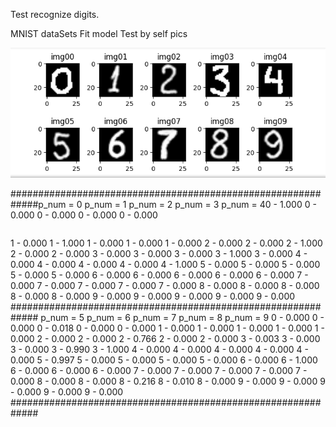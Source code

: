 Test recognize digits.

MNIST dataSets
Fit model
Test by self pics


![Alt text](./Test_imgs/digits_test.png?raw=true "Title")


<table>
<tr>#############################################################</tr>
<tr>p_num = 0    p_num = 1    p_num = 2    p_num = 3    p_num = 4</tr>       
<tr>0 - 1.000    0 - 0.000    0 - 0.000    0 - 0.000    0 - 0.000</tr>  
</table>  
1 - 0.000    1 - 1.000    1 - 0.000    1 - 0.000    1 - 0.000    
2 - 0.000    2 - 0.000    2 - 1.000    2 - 0.000    2 - 0.000    
3 - 0.000    3 - 0.000    3 - 0.000    3 - 1.000    3 - 0.000    
4 - 0.000    4 - 0.000    4 - 0.000    4 - 0.000    4 - 1.000    
5 - 0.000    5 - 0.000    5 - 0.000    5 - 0.000    5 - 0.000    
6 - 0.000    6 - 0.000    6 - 0.000    6 - 0.000    6 - 0.000    
7 - 0.000    7 - 0.000    7 - 0.000    7 - 0.000    7 - 0.000    
8 - 0.000    8 - 0.000    8 - 0.000    8 - 0.000    8 - 0.000    
9 - 0.000    9 - 0.000    9 - 0.000    9 - 0.000    9 - 0.000    
#############################################################
p_num = 5    p_num = 6      p_num = 7  p_num =  8  p_num =  9
0 - 0.000    0 - 0.000    0 - 0.018    0 - 0.000    0 - 0.000
1 - 0.000    1 - 0.000    1 - 0.000    1 - 0.000    1 - 0.000
2 - 0.000    2 - 0.000    2 - 0.766    2 - 0.000    2 - 0.000
3 - 0.003    3 - 0.000    3 - 0.000    3 - 0.990    3 - 1.000
4 - 0.000    4 - 0.000    4 - 0.000    4 - 0.000    4 - 0.000
5 - 0.997    5 - 0.000    5 - 0.000    5 - 0.000    5 - 0.000
6 - 0.000    6 - 1.000    6 - 0.000    6 - 0.000    6 - 0.000
7 - 0.000    7 - 0.000    7 - 0.000    7 - 0.000    7 - 0.000
8 - 0.000    8 - 0.000    8 - 0.216    8 - 0.010    8 - 0.000
9 - 0.000    9 - 0.000    9 - 0.000    9 - 0.000    9 - 0.000
#############################################################